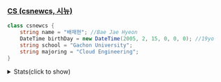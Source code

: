 ### [CS (csnewcs, 시뉴)](https://csnewcs.dev)
```cs
class csnewcs {
    string name = "배재현"; //Bae Jae Hyeon
    DateTime birthDay = new DateTime(2005, 2, 15, 0, 0, 0); //19yo
    string school = "Gachon University";
    string majoring = "Cloud Engineering";
}
```

<details>
<summary>Stats(click to show)</summary>
 
[![Top Langs](https://github-readme-stats.vercel.app/api/top-langs/?username=csnewcs&layout=compact&theme=material-palenight)](https://github.com/anuraghazra/github-readme-stats)

[![csnewcs's WakaTime stats](https://github-readme-stats.vercel.app/api/wakatime/?username=csnewcs&layout=compact&theme=material-palenight)](https://github.com/anuraghazra/github-readme-stats)

[![csnewcs's GitHub stats](https://github-readme-stats.vercel.app/api?username=csnewcs&show_icons=true&theme=material-palenight)](https://github.com/anuraghazra/github-readme-stats)
</details>

